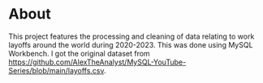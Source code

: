 # About
This project features the processing and cleaning of data relating to work layoffs around the world during 2020-2023. This was done using MySQL Workbench. 
I got the original dataset from https://github.com/AlexTheAnalyst/MySQL-YouTube-Series/blob/main/layoffs.csv.
